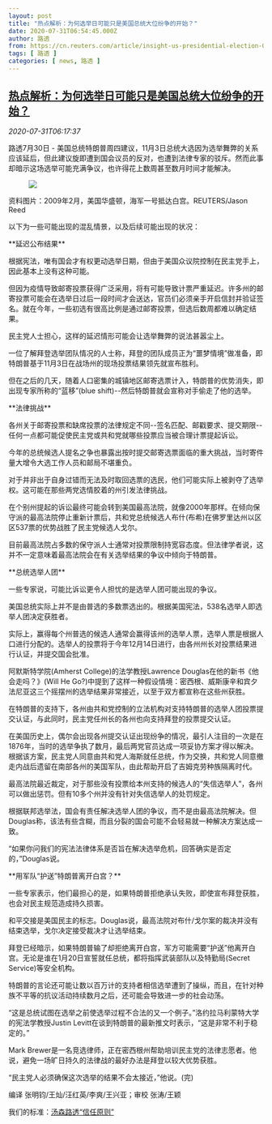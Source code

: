 ```yaml
---
layout: post
title: "热点解析：为何选举日可能只是美国总统大位纷争的开始？"
date: 2020-07-31T06:54:45.000Z
author: 路透
from: https://cn.reuters.com/article/insight-us-presidential-election-0731-idCNKCS24W0O4
tags: [ 路透 ]
categories: [ news, 路透 ]
---
```

<!--1596178485000-->
[热点解析：为何选举日可能只是美国总统大位纷争的开始？](https://cn.reuters.com/article/insight-us-presidential-election-0731-idCNKCS24W0O4)
------

<div>
<div><i>2020-07-31T06:17:37</i></div><div class="StandardArticleBody_body"><p>路透7月30日 - 美国总统特朗普周四建议，11月3日总统大选因为选举舞弊的关系应该延后，但此建议旋即遭到国会议员的反对，也遭到法律专家的驳斥。然而此事却暗示这场选举可能充满争议，也许得花上数周甚至数月时间才能解决。 </p><div class="PrimaryAsset_container"><div class="Image_container" tabindex="-1"><figure class="Image_zoom" style="padding-bottom:"><div class="LazyImage_container LazyImage_dark" style="background-image:none"><img src="//s3.reutersmedia.net/resources/r/?m=02&amp;d=20200731&amp;t=2&amp;i=1527813354&amp;r=LYNXNPEG6U0DO&amp;w=600" aria-label="资料图片：2009年2月，美国华盛顿，海军一号抵达白宫。REUTERS/Jason Reed"/><div class="LazyImage_image LazyImage_fallback" style="background-image:url(//s3.reutersmedia.net/resources/r/?m=02&amp;d=20200731&amp;t=2&amp;i=1527813354&amp;r=LYNXNPEG6U0DO&amp;w=600);background-position:center center;background-color:inherit"></div></div><div class="Image_expand-button" aria-label="Expand Image Slideshow" role="button" tabindex="0"></div></figure><figcaption><div class="Image_caption"><span>资料图片：2009年2月，美国华盛顿，海军一号抵达白宫。REUTERS/Jason Reed</span></div></figcaption></div></div><p>以下为一些可能出现的混乱情景，以及后续可能出现的状况： </p><p>**延迟公布结果** </p><p>根据宪法，唯有国会才有权更动选举日期，但由于美国众议院控制在民主党手上，因此基本上没有这种可能。 </p><p>但因为疫情导致邮寄投票获得广泛采用，将有可能导致计票严重延迟。许多州的邮寄投票可能会在选举日过后一段时间才会送达，官员们必须亲手开启信封并验证签名。就在今年，一些初选有很高比例是通过邮寄投票，但选后数周都难以确定结果。 </p><p>民主党人士担心，这样的延迟情形可能会让选举舞弊的说法甚嚣尘上。 </p><p>一位了解拜登选举团队情况的人士称，拜登的团队成员正为“噩梦情境”做准备，即特朗普基于11月3日在战场州的现场投票结果领先就宣布胜利。 </p><p>但在之后的几天，随着人口密集的城镇地区邮寄选票计入，特朗普的优势消失，即出现专家所称的“蓝移”(blue shift)--然后特朗普就会宣称对手偷走了他的选举。 </p><p>**法律挑战** </p><p>各州关于邮寄投票和缺席投票的法律规定不同--签名匹配、邮戳要求、提交期限--任何一点都可能促使民主党或共和党就哪些投票应当被合理计票提起诉讼。 </p><p>今年的总统候选人提名之争也暴露出按时提交邮寄选票面临的重大挑战，当时寄件量大增令大选工作人员和邮局不堪重负。 </p><p>对于并非出于自身过错而无法及时取回选票的选民，他们可能实际上被剥夺了选举权。这可能在那些两党选情胶着的州引发法律挑战。 </p><p>在个别州提起的诉讼最终可能会转到美国最高法院，就像2000年那样。在倾向保守派的最高法院停止重新计票后，共和党总统候选人布什(布希)在佛罗里达州以区区537票的优势战胜了民主党候选人戈尔。 </p><p>目前最高法院占多数的保守派人士通常对投票限制持宽容态度。但法律学者说，这并不一定意味着最高法院会在有关选举结果的争议中倾向于特朗普。 </p><p>**总统选举人团** </p><p>一些专家说，可能比诉讼更令人担忧的是选举人团可能出现的争议。 </p><p>美国总统实际上并不是由普选的多数票选出的。根据美国宪法，538名选举人即选举人团决定获胜者。 </p><p>实际上，赢得每个州普选的候选人通常会赢得该州的选举人票，选举人票是根据人口进行分配的。选举人的投票将于今年12月14日进行，由各州州长对投票结果进行认证，并提交国会批准。 </p><p>阿默斯特学院(Amherst College)的法学教授Lawrence Douglas在他的新书《他会走吗？》(Will He Go?)中提到了这样一种假设情境：密西根、威斯康辛和宾夕法尼亚这三个摇摆州的选举结果非常接近，以至于双方都宣称在这些州获胜。 </p><p>在特朗普的支持下，各州由共和党控制的立法机构对支持特朗普的选举人团投票提交认证，与此同时，民主党任州长的各州也向支持拜登的投票提交认证。 </p><p>在美国历史上，偶尔会出现各州提交认证出现纷争的情况，最引人注目的一次是在1876年，当时的选举争执了数月，最后两党官员达成一项妥协方案才得以解决。根据该方案，民主党人同意由共和党人海斯就任总统，作为交换，共和党人同意撤走内战后遗留在南部各州的美国军队，由此帮助开启了吉姆克劳种族隔离时代。 </p><p>最高法院最近裁定，对于那些没有投票给本州支持的候选人的“失信选举人”，各州可以做出惩罚。但有10多个州并没有针对失信选举人的处罚规定。 </p><p>根据联邦选举法，国会有责任解决选举人团的争议，而不是由最高法院解决。但Douglas称，该法有些含糊，而且分裂的国会可能不会轻易就一种解决方案达成一致。 </p><p>“如果你问我们的宪法法律体系是否旨在解决选举危机，回答确实是否定的，”Douglas说。 </p><p>**用军队“护送”特朗普离开白宫？** </p><p>一些专家表示，他们最担心的是，如果特朗普拒绝承认失败，即使宣布拜登获胜，也会对民主规范造成持久损害。 </p><p>和平交接是美国民主的标志。Douglas说，最高法院对布什/戈尔案的裁决并没有结束选举，戈尔决定接受裁决才让选举结束。 </p><p>拜登已经暗示，如果特朗普输了却拒绝离开白宫，军方可能需要“护送”他离开白宫。无论是谁在1月20日宣誓就任总统，都将指挥武装部队以及特勤局(Secret Service)等安全机构。 </p><p>特朗普的言论还可能让数以百万计的支持者相信选举遭到了操纵，而且，在针对种族不平等的抗议活动持续数月之后，还可能会导致进一步的社会动荡。 </p><p>“这是总统试图在选举之前使选举过程不合法的又一个例子。”洛约拉马利蒙特大学的宪法学教授Justin Levitt在谈到特朗普的最新推文时表示，“这是非常不利于稳定的。” </p><p>Mark Brewer是一名竞选律师，正在密西根州帮助培训民主党的法律志愿者。他说，避免一场旷日持久的法律战的最好办法是拜登以较大优势获胜。 </p><p>“民主党人必须确保这次选举的结果不会太接近，”他说。(完) </p><div class="Attribution_container"><div class="Attribution_attribution"><p class="Attribution_content">编译 张明钧/王灿/汪红英/李爽/王兴亚；审校 张涛/王颖 </p></div></div><div class="StandardArticleBody_trustBadgeContainer"><span class="StandardArticleBody_trustBadgeTitle">我们的标准：</span><span class="trustBadgeUrl"><a href="https://www.thomsonreuters.cn/content/dam/openweb/documents/pdf/china/brochures/about-us-1.pdf">汤森路透“信任原则”</a></span></div></div>
</div>
